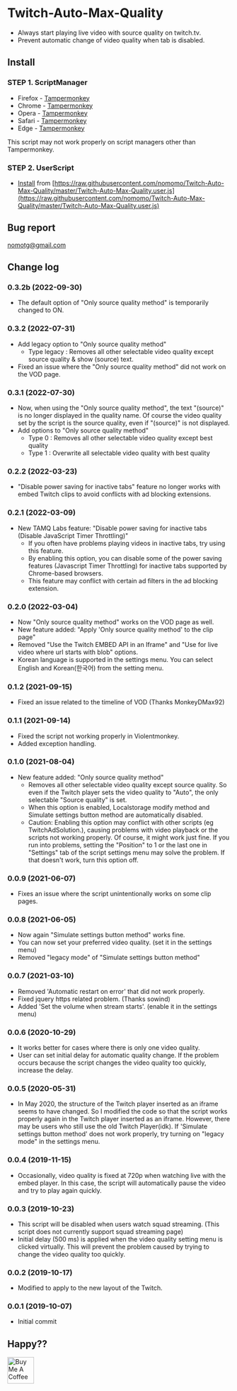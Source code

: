 # Twitch-Auto-Max-Quality

<!--
[![ko](https://img.shields.io/badge/lang-ko--kr-green.svg)](https://github.com/nomomo/Twitch-Auto-Max-Quality/blob/master/README.ko.md)
[![en](https://img.shields.io/badge/lang-en-red.svg)](https://github.com/nomomo/Twitch-Auto-Max-Quality/blob/master/README.md)
-->

- Always start playing live video with source quality on twitch.tv.
- Prevent automatic change of video quality when tab is disabled.

## Install

### STEP 1. ScriptManager

- Firefox - [Tampermonkey](https://addons.mozilla.org/ko/firefox/addon/tampermonkey/)
- Chrome - [Tampermonkey](https://chrome.google.com/webstore/detail/tampermonkey/dhdgffkkebhmkfjojejmpbldmpobfkfo)
- Opera - [Tampermonkey](https://addons.opera.com/extensions/details/tampermonkey-beta/)
- Safari - [Tampermonkey](https://safari.tampermonkey.net/tampermonkey.safariextz)
- Edge - [Tampermonkey](https://microsoftedge.microsoft.com/addons/detail/tampermonkey/iikmkjmpaadaobahmlepeloendndfphd)

This script may not work properly on script managers other than Tampermonkey.

### STEP 2. UserScript

- [Install](https://raw.githubusercontent.com/nomomo/Twitch-Auto-Max-Quality/master/Twitch-Auto-Max-Quality.user.js) from [https://raw.githubusercontent.com/nomomo/Twitch-Auto-Max-Quality/master/Twitch-Auto-Max-Quality.user.js](https://raw.githubusercontent.com/nomomo/Twitch-Auto-Max-Quality/master/Twitch-Auto-Max-Quality.user.js)

## Bug report

nomotg@gmail.com

## Change log

### 0.3.2b (2022-09-30)

- The default option of "Only source quality method" is temporarily changed to ON.

### 0.3.2 (2022-07-31)

- Add legacy option to "Only source quality method"
  - Type legacy : Removes all other selectable video quality except source quality & show (source) text.
- Fixed an issue where the "Only source quality method" did not work on the VOD page.

### 0.3.1 (2022-07-30)

- Now, when using the "Only source quality method", the text "(source)" is no longer displayed in the quality name. Of course the video quality set by the script is the source quality, even if "(source)" is not displayed.
- Add options to "Only source quality method"
  - Type 0 : Removes all other selectable video quality except best quality
  - Type 1 : Overwrite all selectable video quality with best quality

### 0.2.2 (2022-03-23)

- "Disable power saving for inactive tabs" feature no longer works with embed Twitch clips to avoid conflicts with ad blocking extensions.

### 0.2.1 (2022-03-09)

- New TAMQ Labs feature: "Disable power saving for inactive tabs (Disable JavaScript Timer Throttling)"
  - If you often have problems playing videos in inactive tabs, try using this feature.
  - By enabling this option, you can disable some of the power saving features (Javascript Timer Throttling) for inactive tabs supported by Chrome-based browsers.
  - This feature may conflict with certain ad filters in the ad blocking extension.

### 0.2.0 (2022-03-04)

- Now "Only source quality method" works on the VOD page as well.
- New feature added: "Apply \'Only source quality method\' to the clip page"
- Removed "Use the Twitch EMBED API in an Iframe" and "Use for live video where url starts with blob" options.
- Korean language is supported in the settings menu. You can select English and Korean(한국어) from the setting menu.

### 0.1.2 (2021-09-15)

- Fixed an issue related to the timeline of VOD (Thanks MonkeyDMax92)

### 0.1.1 (2021-09-14)

- Fixed the script not working properly in Violentmonkey.
- Added exception handling.

### 0.1.0 (2021-08-04)

- New feature added: "Only source quality method"
  - Removes all other selectable video quality except source quality. So even if the Twitch player sets the video quality to "Auto", the only selectable "Source quality" is set.
  - When this option is enabled, Localstorage modify method and Simulate settings button method are automatically disabled.
  - Caution: Enabling this option may conflict with other scripts (eg TwitchAdSolution.), causing problems with video playback or the scripts not working properly. Of course, it might work just fine. If you run into problems, setting the \"Position\" to 1 or the last one in \"Settings\" tab of the script settings menu may solve the problem. If that doesn't work, turn this option off.

### 0.0.9 (2021-06-07)

- Fixes an issue where the script unintentionally works on some clip pages.

### 0.0.8 (2021-06-05)

- Now again "Simulate settings button method" works fine.
- You can now set your preferred video quality. (set it in the settings menu)
- Removed "legacy mode" of "Simulate settings button method"

### 0.0.7 (2021-03-10)

- Removed 'Automatic restart on error' that did not work properly.
- Fixed jquery https related problem. (Thanks sowind)
- Added 'Set the volume when stream starts'. (enable it in the settings menu)

### 0.0.6 (2020-10-29)

- It works better for cases where there is only one video quality.
- User can set initial delay for automatic quality change. If the problem occurs because the script changes the video quality too quickly, increase the delay.

### 0.0.5 (2020-05-31)

- In May 2020, the structure of the Twitch player inserted as an iframe seems to have changed. So I modified the code so that the script works properly again in the Twitch player inserted as an iframe. However, there may be users who still use the old Twitch Player(idk). If 'Simulate settings button method' does not work properly, try turning on "legacy mode" in the settings menu.

### 0.0.4 (2019-11-15)

- Occasionally, video quality is fixed at 720p when watching live with the embed player. In this case, the script will automatically pause the video and try to play again quickly.

### 0.0.3 (2019-10-23)

- This script will be disabled when users watch squad streaming. (This script does not currently support squad streaming page)
- Initial delay (500 ms) is applied when the video quality setting menu is clicked virtually. This will prevent the problem caused by trying to change the video quality too quickly.

### 0.0.2 (2019-10-17)

- Modified to apply to the new layout of the Twitch.

### 0.0.1 (2019-10-07)

- Initial commit

## Happy??

<a href="https://www.buymeacoffee.com/nomomo" target="_blank"><img src="https://cdn.buymeacoffee.com/buttons/default-yellow.png" alt="Buy Me A Coffee" height="60"></a>

